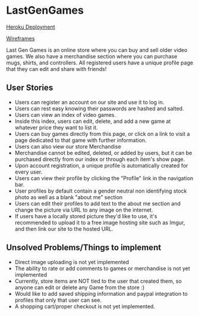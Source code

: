 # LastGenGames
[Heroku Deployment](https://lastgengames.herokuapp.com/)

[Wireframes](https://www.canva.com/design/DAEY9ek2GIg/sXQVgJSX8tsodRdbb1cglA/view?utm_content=DAEY9ek2GIg&utm_campaign=designshare&utm_medium=link&utm_source=sharebutton)

Last Gen Games is an online store where you can buy and sell older video games.  We also have a merchandise section where you can purchase mugs, shirts, and controllers.  All registered users have a unique profile page that they can edit and share with friends!

## User Stories
* Users can register an account on our site and use it to log in.
* Users can rest easy knowing their passwords are hashed and salted.
* Users can view an index of video games.
* Inside this index, users can edit, delete, and add a new game at whatever price they want to list it.
* Users can buy games directly from this page, or click on a link to visit a page dedicated to that game with further information.
* Users can also view our store Merchandise
* Merchandise cannot be edited, deleted, or added by users, but it can be purchased directly from our index or through each item's show page.
* Upon account registration, a unique profile is automatically created for every user.
* Users can view their profile by clicking the "Profile" link in the navigation bar.
* User profiles by default contain a gender neutral non identifying stock photo as well as a blank "about me" section
* Users can edit their profiles to add text to the about me section and change the picture via URL to any image on the internet.
* If users have a locally stored picture they'd like to use, it's recommended to upload it to a free image hosting site such as Imgur, and then link our site to the hosted URL.

## Unsolved Problems/Things to implement
* Direct image uploading is not yet implemented
* The ability to rate or add comments to games or merchandise is not yet implemented
* Currently, store items are NOT tied to the user that created them, so anyone can edit or delete any Game from the store :)
* Would like to add saved shipping information and paypal integration to profiles that only that user can see.
* A shopping cart/proper checkout is not yet implemented.